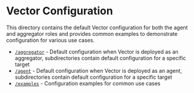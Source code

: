 # Vector Configuration

This directory contains the default Vector configuration for both the agent
and aggregator roles and provides common examples to demonstrate
configuration for various use cases.

* [`/aggregator`](aggregator) - Default configuration when Vector is deployed as
  an aggregator, subdirectories contain default configuration for a specific target
* [`/agent`](agent) - Default configuration when Vector is deployed as an agent,
  subdirectories contain default configuration for a specific target
* [`/examples`](examples) - Configuration examples for common use cases
